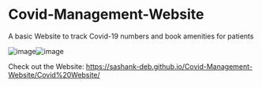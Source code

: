 # Covid-Management-Website
A basic Website to track Covid-19 numbers and book amenities for patients

![image](https://user-images.githubusercontent.com/69194538/128356543-1c84c56e-2397-421c-af44-356da2b030b5.png)![image](https://user-images.githubusercontent.com/69194538/128356480-85ea888f-5da5-41b6-b20c-9b85d60c5bd4.png)


Check out the Website:
https://sashank-deb.github.io/Covid-Management-Website/Covid%20Website/
